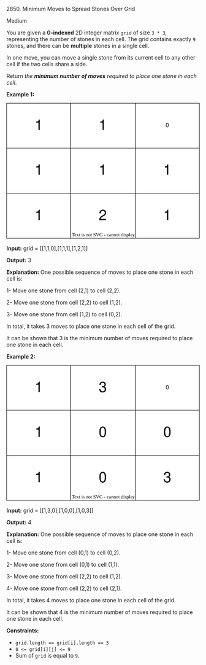 2850\. Minimum Moves to Spread Stones Over Grid

Medium

You are given a **0-indexed** 2D integer matrix `grid` of size `3 * 3`, representing the number of stones in each cell. The grid contains exactly `9` stones, and there can be **multiple** stones in a single cell.

In one move, you can move a single stone from its current cell to any other cell if the two cells share a side.

Return _the **minimum number of moves** required to place one stone in each cell_.

**Example 1:**

![](example1-3.svg)

**Input:** grid = [[1,1,0],[1,1,1],[1,2,1]]

**Output:** 3

**Explanation:** One possible sequence of moves to place one stone in each cell is: 

1- Move one stone from cell (2,1) to cell (2,2). 

2- Move one stone from cell (2,2) to cell (1,2). 

3- Move one stone from cell (1,2) to cell (0,2). 

In total, it takes 3 moves to place one stone in each cell of the grid. 

It can be shown that 3 is the minimum number of moves required to place one stone in each cell.

**Example 2:**

![](example2-2.svg)

**Input:** grid = [[1,3,0],[1,0,0],[1,0,3]]

**Output:** 4

**Explanation:** One possible sequence of moves to place one stone in each cell is: 

1- Move one stone from cell (0,1) to cell (0,2). 

2- Move one stone from cell (0,1) to cell (1,1). 

3- Move one stone from cell (2,2) to cell (1,2). 

4- Move one stone from cell (2,2) to cell (2,1). 

In total, it takes 4 moves to place one stone in each cell of the grid. 

It can be shown that 4 is the minimum number of moves required to place one stone in each cell.

**Constraints:**

*   `grid.length == grid[i].length == 3`
*   `0 <= grid[i][j] <= 9`
*   Sum of `grid` is equal to `9`.